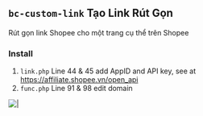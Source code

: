 ## ```bc-custom-link``` Tạo Link Rút Gọn
Rút gọn link Shopee cho một trang cụ thể trên Shopee

### Install
1. ```link.php``` Line 44 & 45 add AppID and API key, see at https://affiliate.shopee.vn/open_api
2. ```func.php``` Line 91 & 98 edit domain 

![|](https://i.imgur.com/Bc6X9ub.png)
